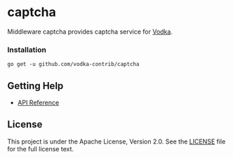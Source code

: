 # captcha


Middleware captcha provides captcha service for [Vodka](https://github.com/insionng/vodka).

### Installation

	go get -u github.com/vodka-contrib/captcha

## Getting Help

- [API Reference](https://gowalker.org/github.com/vodka-contrib/captcha)

## License

This project is under the Apache License, Version 2.0. See the [LICENSE](LICENSE) file for the full license text.
